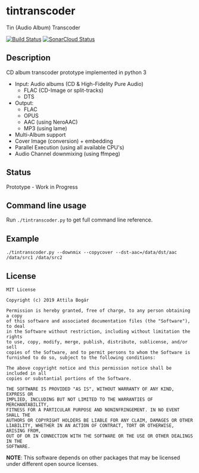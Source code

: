 # tintranscoder

Tin (Audio Album) Transcoder

[![Build Status][1]][2]
[![SonarCloud Status][3]][4]

[1]: https://travis-ci.org/attilabogar/tintranscoder.svg?branch=master
[2]: https://travis-ci.org/attilabogar/tintranscoder
[3]: https://sonarcloud.io/api/project_badges/measure?project=attilabogar_tintranscoder&metric=alert_status
[4]: https://sonarcloud.io/dashboard?id=attilabogar_tintranscoder


## Description

CD album transcoder prototype implemented in python 3

+ Input: Audio albums (CD & High-Fidelity Pure Audio)
  + FLAC (CD-Image or split-tracks)
  + DTS
+ Output:
  + FLAC
  + OPUS
  + AAC (using NeroAAC)
  + MP3 (using lame)
+ Multi-Album support
+ Cover Image (conversion) + embedding
+ Parallel Execution (using all available CPU's)
+ Audio Channel downmixing (using ffmpeg)


## Status

Prototype - Work in Progress


## Command line usage

Run `./tintranscoder.py` to get full command line reference.


## Example

`./tintranscoder.py --downmix --copycover --dst-aac=/data/dst/aac /data/src1 /data/src2`


## License

    MIT License

    Copyright (c) 2019 Attila Bogár

    Permission is hereby granted, free of charge, to any person obtaining a copy
    of this software and associated documentation files (the "Software"), to deal
    in the Software without restriction, including without limitation the rights
    to use, copy, modify, merge, publish, distribute, sublicense, and/or sell
    copies of the Software, and to permit persons to whom the Software is
    furnished to do so, subject to the following conditions:

    The above copyright notice and this permission notice shall be included in all
    copies or substantial portions of the Software.

    THE SOFTWARE IS PROVIDED "AS IS", WITHOUT WARRANTY OF ANY KIND, EXPRESS OR
    IMPLIED, INCLUDING BUT NOT LIMITED TO THE WARRANTIES OF MERCHANTABILITY,
    FITNESS FOR A PARTICULAR PURPOSE AND NONINFRINGEMENT. IN NO EVENT SHALL THE
    AUTHORS OR COPYRIGHT HOLDERS BE LIABLE FOR ANY CLAIM, DAMAGES OR OTHER
    LIABILITY, WHETHER IN AN ACTION OF CONTRACT, TORT OR OTHERWISE, ARISING FROM,
    OUT OF OR IN CONNECTION WITH THE SOFTWARE OR THE USE OR OTHER DEALINGS IN THE
    SOFTWARE.

**NOTE**: This software depends on other packages that may be licensed under
different open source licenses.
